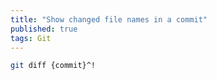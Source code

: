 ```yaml
---
title: "Show changed file names in a commit"
published: true
tags: Git
---
```


```bash
git diff {commit}^!
```
